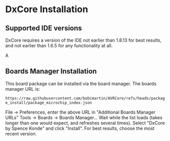 # DxCore Installation

## Supported IDE versions
DxCore requires a version of the IDE not earlier than 1.8.13 for best results, and not earlier than 1.6.5 for any functionality at all.

A
## Boards Manager Installation 

This board package can be installed via the board manager. The boards manager URL is:

`https://raw.githubusercontent.com/bobcmartin/AVRCore/refs/heads/package_install/package_microchip_index.json`



File -> Preferences, enter the above URL in "Additional Boards Manager URLs"
Tools -> Boards -> Boards Manager...
Wait while the list loads (takes longer than one would expect, and refreshes several times).
Select "DxCore by Spence Konde" and click "Install". For best results, choose the most recent version.


